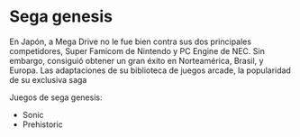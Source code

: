 # Sega genesis


En Japón, a Mega Drive no le fue bien contra sus dos principales competidores, Super Famicom de Nintendo y PC Engine de NEC. Sin embargo, consiguió obtener un gran éxito en Norteamérica, Brasil, y Europa. Las adaptaciones de su biblioteca de juegos arcade, la popularidad de su exclusiva saga 

Juegos de sega genesis:

* Sonic
* Prehistoric

